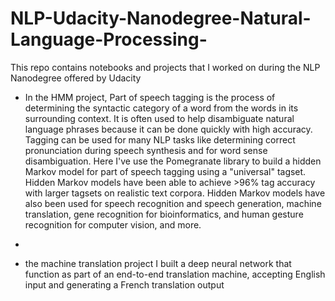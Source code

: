 # NLP-Udacity-Nanodegree-Natural-Language-Processing-
This repo contains notebooks and projects that I worked on during the NLP Nanodegree offered by Udacity


* In the HMM project, Part of speech tagging is the process of determining the syntactic category of a word from the words in its surrounding context. It is often used to help disambiguate natural language phrases because it can be done quickly with high accuracy. Tagging can be used for many NLP tasks like determining correct pronunciation during speech synthesis and for word sense disambiguation. Here I've use the Pomegranate library to build a hidden Markov model for part of speech tagging using a "universal" tagset. Hidden Markov models have been able to achieve >96% tag accuracy with larger tagsets on realistic text corpora. Hidden Markov models have also been used for speech recognition and speech generation, machine translation, gene recognition for bioinformatics, and human gesture recognition for computer vision, and more.

* 
* the machine translation project I built a deep neural network that function as part of an end-to-end translation machine, accepting English input and generating a French translation output
